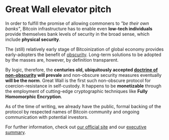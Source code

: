 # Great Wall elevator pitch

In order to fulfill the promise of allowing commoners to _"be their own banks"_, Bitcoin infrastructure has to enable even 
**low-tech individuals** provide themselves bank levels of security in the broad sense, which include **physical security**.

The (still) relatively early stage of Bitcoinization of global economy provides early-adopters the benefit of 
[obscurity](https://en.wikipedia.org/wiki/Security_through_obscurity). Long-term solutions to be adopted by the masses 
are, however, by definition transparent.

By logic, therefore, the **centuries old, ubiquitously accepted [doctrine of non-obscurity](https://en.wikipedia.org/wiki/Kerckhoffs%27s_principle) will prevale** 
and non-obscure security measures eventually **will be the norm**. Great Wall is the first such non-obscure protocol for 
coercion-resistance in self-custody. It happens to be **monetizable** through the employment of cutting-edge cryptographic techniques like **Fully 
Homomorphic Encryption**.

As of the time of writing, we already have the public, formal backing of the protocol by respected names of Bitcoin community 
and ongoing communication with potential investors.

For further information, check out [our official site](https://linktr.ee/greatwallt3) and 
our [executive summary](./executive_summary.md).
